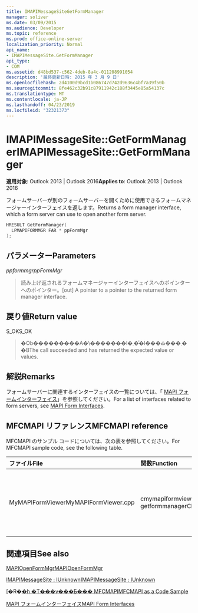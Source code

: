 ```yaml
---
title: IMAPIMessageSiteGetFormManager
manager: soliver
ms.date: 03/09/2015
ms.audience: Developer
ms.topic: reference
ms.prod: office-online-server
localization_priority: Normal
api_name:
- IMAPIMessageSite.GetFormManager
api_type:
- COM
ms.assetid: d48bd537-c562-4deb-8a4c-011208991054
description: '最終更新日時: 2015 年 3 月 9 日'
ms.openlocfilehash: 2d4100d9bcd1b086747d742d9636c4bf7a39f50b
ms.sourcegitcommit: 8fe462c32b91c87911942c188f3445e85a54137c
ms.translationtype: MT
ms.contentlocale: ja-JP
ms.lasthandoff: 04/23/2019
ms.locfileid: "32321373"
---
```

# <a name="imapimessagesitegetformmanager"></a><span data-ttu-id="e1aaa-103">IMAPIMessageSite::GetFormManager</span><span class="sxs-lookup"><span data-stu-id="e1aaa-103">IMAPIMessageSite::GetFormManager</span></span>

  
  
<span data-ttu-id="e1aaa-104">**適用対象**: Outlook 2013 | Outlook 2016</span><span class="sxs-lookup"><span data-stu-id="e1aaa-104">**Applies to**: Outlook 2013 | Outlook 2016</span></span> 
  
<span data-ttu-id="e1aaa-105">フォームサーバーが別のフォームサーバーを開くために使用できるフォームマネージャーインターフェイスを返します。</span><span class="sxs-lookup"><span data-stu-id="e1aaa-105">Returns a form manager interface, which a form server can use to open another form server.</span></span>
  
```cpp
HRESULT GetFormManager(
  LPMAPIFORMMGR FAR * ppFormMgr
);
```

## <a name="parameters"></a><span data-ttu-id="e1aaa-106">パラメーター</span><span class="sxs-lookup"><span data-stu-id="e1aaa-106">Parameters</span></span>

 <span data-ttu-id="e1aaa-107">_ppformmgr_</span><span class="sxs-lookup"><span data-stu-id="e1aaa-107">_ppFormMgr_</span></span>
  
> <span data-ttu-id="e1aaa-108">読み上げ返されるフォームマネージャーインターフェイスへのポインターへのポインター。</span><span class="sxs-lookup"><span data-stu-id="e1aaa-108">[out] A pointer to a pointer to the returned form manager interface.</span></span>
    
## <a name="return-value"></a><span data-ttu-id="e1aaa-109">戻り値</span><span class="sxs-lookup"><span data-stu-id="e1aaa-109">Return value</span></span>

<span data-ttu-id="e1aaa-110">S_OK</span><span class="sxs-lookup"><span data-stu-id="e1aaa-110">S_OK</span></span> 
  
> <span data-ttu-id="e1aaa-111">�ʘb���������A�\�������l�܂��͒l���Ԃ���܂��B</span><span class="sxs-lookup"><span data-stu-id="e1aaa-111">The call succeeded and has returned the expected value or values.</span></span>
    
## <a name="remarks"></a><span data-ttu-id="e1aaa-112">解説</span><span class="sxs-lookup"><span data-stu-id="e1aaa-112">Remarks</span></span>

<span data-ttu-id="e1aaa-113">フォームサーバーに関連するインターフェイスの一覧については、「 [MAPI フォームインターフェイス](mapi-form-interfaces.md)」を参照してください。</span><span class="sxs-lookup"><span data-stu-id="e1aaa-113">For a list of interfaces related to form servers, see [MAPI Form Interfaces](mapi-form-interfaces.md).</span></span>
  
## <a name="mfcmapi-reference"></a><span data-ttu-id="e1aaa-114">MFCMAPI リファレンス</span><span class="sxs-lookup"><span data-stu-id="e1aaa-114">MFCMAPI reference</span></span>

<span data-ttu-id="e1aaa-115">MFCMAPI のサンプル コードについては、次の表を参照してください。</span><span class="sxs-lookup"><span data-stu-id="e1aaa-115">For MFCMAPI sample code, see the following table.</span></span>
  
|<span data-ttu-id="e1aaa-116">**ファイル**</span><span class="sxs-lookup"><span data-stu-id="e1aaa-116">**File**</span></span>|<span data-ttu-id="e1aaa-117">**関数**</span><span class="sxs-lookup"><span data-stu-id="e1aaa-117">**Function**</span></span>|<span data-ttu-id="e1aaa-118">**コメント**</span><span class="sxs-lookup"><span data-stu-id="e1aaa-118">**Comment**</span></span>|
|:-----|:-----|:-----|
|<span data-ttu-id="e1aaa-119">MyMAPIFormViewer</span><span class="sxs-lookup"><span data-stu-id="e1aaa-119">MyMAPIFormViewer.cpp</span></span>  <br/> |<span data-ttu-id="e1aaa-120">cmymapiformviewer:: getformmanager</span><span class="sxs-lookup"><span data-stu-id="e1aaa-120">CMyMAPIFormViewer::GetFormManager</span></span>  <br/> |<span data-ttu-id="e1aaa-121">mfcmapi は、 **IMAPIMessageSite:: getformmanager**メソッドを使用して[MAPIOpenFormMgr](mapiopenformmgr.md)を呼び出し、その呼び出しの結果を返します。</span><span class="sxs-lookup"><span data-stu-id="e1aaa-121">MFCMAPI uses the **IMAPIMessageSite::GetFormManager** method to call [MAPIOpenFormMgr](mapiopenformmgr.md) and return the results of that call.</span></span>  <br/> |
   
## <a name="see-also"></a><span data-ttu-id="e1aaa-122">関連項目</span><span class="sxs-lookup"><span data-stu-id="e1aaa-122">See also</span></span>



[<span data-ttu-id="e1aaa-123">MAPIOpenFormMgr</span><span class="sxs-lookup"><span data-stu-id="e1aaa-123">MAPIOpenFormMgr</span></span>](mapiopenformmgr.md)
  
[<span data-ttu-id="e1aaa-124">IMAPIMessageSite : IUnknown</span><span class="sxs-lookup"><span data-stu-id="e1aaa-124">IMAPIMessageSite : IUnknown</span></span>](imapimessagesiteiunknown.md)


<span data-ttu-id="e1aaa-125">[�R�[�h �T���v���Ƃ��� MFCMAPI](mfcmapi-as-a-code-sample.md)</span><span class="sxs-lookup"><span data-stu-id="e1aaa-125">[MFCMAPI as a Code Sample](mfcmapi-as-a-code-sample.md)</span></span>
  
[<span data-ttu-id="e1aaa-126">MAPI フォームインターフェイス</span><span class="sxs-lookup"><span data-stu-id="e1aaa-126">MAPI Form Interfaces</span></span>](mapi-form-interfaces.md)

